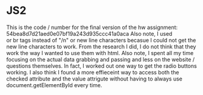 # JS2

This is the code / number for the final version of the hw assignment: 54bea8d7d21aed0e07bf19a243d935ccc41a0aca
Also note, I used <br> or br tags instead of "/n" or new line characters becasue I could not get the new line characters to work. From the research I did, I do not think that they work the way I wanted to use them with html. Also note, I spent all my time focusing on the actual data grabbing and passing and less on the website / questions themselves. In fact, I worked out one way to get the radio buttons working. I also think I found a more effieceint way to access both the checked attribute and the value attrigute without having to always use document.getElementById every time.
